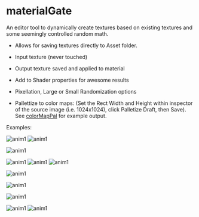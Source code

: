 # materialGate


An editor tool to dynamically create textures based on existing textures and some seemingly controlled random math.

- Allows for saving textures directly to Asset folder.
- Input texture (never touched)
- Output texture saved and applied to material
- Add to Shader properties for awesome results
- Pixellation, Large or Small Randomization options

- Pallettize to color maps:
  (Set the Rect Width and Height within inspector of the source image (i.e. 1024x1024), click Palletize Draft, then Save).
  See [colorMapPal](https://www.github.com/eagleEggs/colorMapPal) for example output.
  

Examples:

![anim1](https://github.com/eagleEggs/materialGate/blob/master/screenShots/console1.png?raw=true)
![anim1](https://github.com/eagleEggs/materialGate/blob/master/screenShots/tower.png?raw=true)<p><p>
![anim1](https://github.com/eagleEggs/materialGate/blob/master/screenShots/example2.png?raw=true)<p><p>

![anim1](https://github.com/eagleEggs/materialGate/blob/master/screenShots/1.png?raw=true)
![anim1](https://github.com/eagleEggs/materialGate/blob/master/screenShots/2.png?raw=true)
![anim1](https://github.com/eagleEggs/materialGate/blob/master/screenShots/3.png?raw=true)<p><p>
![anim1](https://github.com/eagleEggs/materialGate/blob/master/screenShots/4.png?raw=true)<p><p>
![anim1](https://github.com/eagleEggs/materialGate/blob/master/screenShots/5.png?raw=true)<p><p>

![anim1](https://github.com/eagleEggs/materialGate/blob/master/screenShots/example1.png?raw=true)<p><p>
![anim1](https://github.com/eagleEggs/materialGate/blob/master/screenShots/example4.gif?raw=true)
![anim1](https://github.com/eagleEggs/materialGate/blob/master/screenShots/steelTower1.png?raw=true)<p><p>



